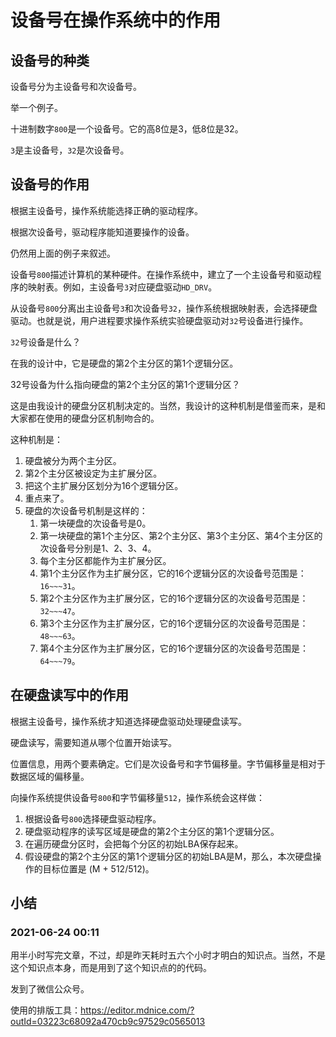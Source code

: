 # 设备号在操作系统中的作用

## 设备号的种类

设备号分为主设备号和次设备号。

举一个例子。

十进制数字`800`是一个设备号。它的高8位是3，低8位是32。

`3`是主设备号，`32`是次设备号。

## 设备号的作用

根据主设备号，操作系统能选择正确的驱动程序。

根据次设备号，驱动程序能知道要操作的设备。

仍然用上面的例子来叙述。

设备号`800`描述计算机的某种硬件。在操作系统中，建立了一个主设备号和驱动程序的映射表。例如，主设备号`3`对应硬盘驱动`HD_DRV`。

从设备号`800`分离出主设备号`3`和次设备号`32`，操作系统根据映射表，会选择硬盘驱动。也就是说，用户进程要求操作系统实验硬盘驱动对`32`号设备进行操作。

`32`号设备是什么？

在我的设计中，它是硬盘的第2个主分区的第1个逻辑分区。

32号设备为什么指向硬盘的第2个主分区的第1个逻辑分区？

这是由我设计的硬盘分区机制决定的。当然，我设计的这种机制是借鉴而来，是和大家都在使用的硬盘分区机制吻合的。

这种机制是：

1. 硬盘被分为两个主分区。
2. 第2个主分区被设定为主扩展分区。
3. 把这个主扩展分区划分为16个逻辑分区。
4. 重点来了。
5. 硬盘的次设备号机制是这样的：
   1. 第一块硬盘的次设备号是0。
   2. 第一块硬盘的第1个主分区、第2个主分区、第3个主分区、第4个主分区的次设备号分别是1、2、3、4。
   3. 每个主分区都能作为主扩展分区。
   4. 第1个主分区作为主扩展分区，它的16个逻辑分区的次设备号范围是：`16~~~31`。
   5. 第2个主分区作为主扩展分区，它的16个逻辑分区的次设备号范围是：`32~~~47`。
   6. 第3个主分区作为主扩展分区，它的16个逻辑分区的次设备号范围是：`48~~~63`。
   7. 第4个主分区作为主扩展分区，它的16个逻辑分区的次设备号范围是：`64~~~79`。

## 在硬盘读写中的作用

根据主设备号，操作系统才知道选择硬盘驱动处理硬盘读写。

硬盘读写，需要知道从哪个位置开始读写。

位置信息，用两个要素确定。它们是次设备号和字节偏移量。字节偏移量是相对于数据区域的偏移量。

向操作系统提供设备号`800`和字节偏移量`512`，操作系统会这样做：

1. 根据设备号`800`选择硬盘驱动程序。
2. 硬盘驱动程序的读写区域是硬盘的第2个主分区的第1个逻辑分区。
3. 在遍历硬盘分区时，会把每个分区的初始LBA保存起来。
4. 假设硬盘的第2个主分区的第1个逻辑分区的初始LBA是M，那么，本次硬盘操作的目标位置是 (M + 512/512)。



## 小结

### 2021-06-24 00:11

用半小时写完文章，不过，却是昨天耗时五六个小时才明白的知识点。当然，不是这个知识点本身，而是用到了这个知识点的的代码。

发到了微信公众号。

使用的排版工具：https://editor.mdnice.com/?outId=03223c68092a470cb9c97529c0565013